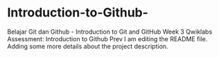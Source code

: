 # Introduction-to-Github-
Belajar Git dan Github - Introduction to Git and GitHub Week 3 Qwiklabs Assessment: Introduction to Github Prev
I am editing the README file. Adding some more details about the project description.
